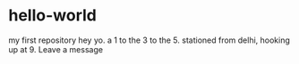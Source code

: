# hello-world
my first repository
hey yo. a 1 to the 3 to the 5. stationed from delhi, hooking up at 9. Leave a message
